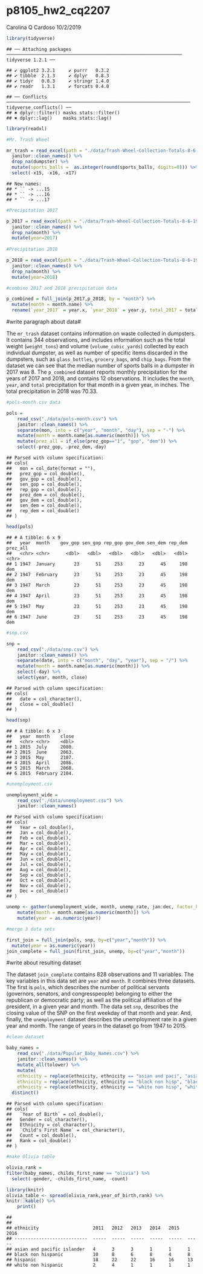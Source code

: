 p8105\_hw2\_cq2207
================
Carolina Q Cardoso
10/2/2019

``` r
library(tidyverse)
```

    ## ── Attaching packages ───────────────────────────────────────────────────────────────── tidyverse 1.2.1 ──

    ## ✔ ggplot2 3.2.1     ✔ purrr   0.3.2
    ## ✔ tibble  2.1.3     ✔ dplyr   0.8.3
    ## ✔ tidyr   0.8.3     ✔ stringr 1.4.0
    ## ✔ readr   1.3.1     ✔ forcats 0.4.0

    ## ── Conflicts ──────────────────────────────────────────────────────────────────── tidyverse_conflicts() ──
    ## ✖ dplyr::filter() masks stats::filter()
    ## ✖ dplyr::lag()    masks stats::lag()

``` r
library(readxl)

#Mr. Trash Wheel

mr_trash = read_excel(path = "./data/Trash-Wheel-Collection-Totals-8-6-19.xlsx", sheet = 1, col_names=TRUE) %>%
  janitor::clean_names() %>%
  drop_na(dumpster) %>%
  mutate(sports_balls =  as.integer(round(sports_balls, digits=0))) %>%
  select(-x15, -x16, -x17)
```

    ## New names:
    ## * `` -> ...15
    ## * `` -> ...16
    ## * `` -> ...17

``` r
#Precipitation 2017

p_2017 = read_excel(path = "./data/Trash-Wheel-Collection-Totals-8-6-19.xlsx", sheet = 6, col_names=TRUE, skip=1) %>%
  janitor::clean_names() %>%
  drop_na(month) %>%
  mutate(year=2017)
  
#Precipitation 2018

p_2018 = read_excel(path = "./data/Trash-Wheel-Collection-Totals-8-6-19.xlsx", sheet = 5, col_names=TRUE, skip=1) %>%
  janitor::clean_names() %>%
  drop_na(month) %>%
  mutate(year=2018)

#combine 2017 and 2018 precipitation data 

p_combined = full_join(p_2017,p_2018, by = "month") %>%
  mutate(month = month.name) %>%
  rename(`year_2017` = year.x, `year_2018` = year.y, total_2017 = total.x, total_2018 = total.y) 
```

\#write paragraph about data\#

The `mr_trash` dataset contains information on waste collected in
dumpsters. It contains 344 observations, and includes information such
as the total weight (`weight_tons`) and volume (`volume_cubic_yards`)
collected by each individual dumpster, as well as number of specific
items discarded in the dumpsters, such as `glass_bottles`,
`grocery_bags`, and `chip_bags`. From the dataset we can see that the
median number of sports balls in a dumpster in 2017 was 8. The
`p_combined` dataset reports monthly precipitation for the years of 2017
and 2018, and contains 12 observations. It includes the `month`, `year`,
and `total` precipitation for that month in a given year, in inches. The
total precipitation in 2018 was 70.33.

``` r
#pols-month.csv data

pols = 
    read_csv("./data/pols-month.csv") %>%
    janitor::clean_names() %>%
    separate(mon, into = c("year", "month", "day"), sep = "-") %>%
    mutate(month = month.name[as.numeric(month)]) %>%
    mutate(prez_all = if_else(prez_gop=="1", "gop", "dem")) %>%
    select(-prez_gop, -prez_dem,-day)
```

    ## Parsed with column specification:
    ## cols(
    ##   mon = col_date(format = ""),
    ##   prez_gop = col_double(),
    ##   gov_gop = col_double(),
    ##   sen_gop = col_double(),
    ##   rep_gop = col_double(),
    ##   prez_dem = col_double(),
    ##   gov_dem = col_double(),
    ##   sen_dem = col_double(),
    ##   rep_dem = col_double()
    ## )

``` r
head(pols)
```

    ## # A tibble: 6 x 9
    ##   year  month    gov_gop sen_gop rep_gop gov_dem sen_dem rep_dem prez_all
    ##   <chr> <chr>      <dbl>   <dbl>   <dbl>   <dbl>   <dbl>   <dbl> <chr>   
    ## 1 1947  January       23      51     253      23      45     198 dem     
    ## 2 1947  February      23      51     253      23      45     198 dem     
    ## 3 1947  March         23      51     253      23      45     198 dem     
    ## 4 1947  April         23      51     253      23      45     198 dem     
    ## 5 1947  May           23      51     253      23      45     198 dem     
    ## 6 1947  June          23      51     253      23      45     198 dem

``` r
#snp.csv

snp = 
    read_csv("./data/snp.csv") %>%
    janitor::clean_names() %>%
    separate(date, into = c("month", "day", "year"), sep = "/") %>%
    mutate(month = month.name[as.numeric(month)]) %>%
    select(-day) %>%
    select(year, month, close)
```

    ## Parsed with column specification:
    ## cols(
    ##   date = col_character(),
    ##   close = col_double()
    ## )

``` r
head(snp)
```

    ## # A tibble: 6 x 3
    ##   year  month    close
    ##   <chr> <chr>    <dbl>
    ## 1 2015  July     2080.
    ## 2 2015  June     2063.
    ## 3 2015  May      2107.
    ## 4 2015  April    2086.
    ## 5 2015  March    2068.
    ## 6 2015  February 2104.

``` r
#unemployment.csv

unemployment_wide = 
    read_csv("./data/unemployment.csv") %>%
    janitor::clean_names() 
```

    ## Parsed with column specification:
    ## cols(
    ##   Year = col_double(),
    ##   Jan = col_double(),
    ##   Feb = col_double(),
    ##   Mar = col_double(),
    ##   Apr = col_double(),
    ##   May = col_double(),
    ##   Jun = col_double(),
    ##   Jul = col_double(),
    ##   Aug = col_double(),
    ##   Sep = col_double(),
    ##   Oct = col_double(),
    ##   Nov = col_double(),
    ##   Dec = col_double()
    ## )

``` r
unemp <- gather(unemployment_wide, month, unemp_rate, jan:dec, factor_key=TRUE) %>%
    mutate(month = month.name[as.numeric(month)]) %>%
    mutate(year = as.numeric(year))

#merge 3 data sets

first_join = full_join(pols, snp, by=c("year","month")) %>%
  mutate(year = as.numeric(year))
join_complete = full_join(first_join, unemp, by=c("year","month"))
```

\#write about resulting dataset

The dataset `join_complete` contains 828 observations and 11 variables.
The key variables in this data set are `year` and `month`. It combines
three datasets. The first is `pols`, which describes the number of
political servants (governors, senators, and congresspeople) belonging
to either the republican or democratic party; as well as the political
affiliation of the president, in a given year and month. The data set
`snp`, describes the closing value of the SNP on the first weekday of
that month and year. And, finally, the `unemployment` dataset describes
the unemployment rate in a given year and month. The range of years in
the dataset go from 1947 to 2015.

``` r
#clean dataset

baby_names = 
    read_csv("./data/Popular_Baby_Names.csv") %>%
    janitor::clean_names() %>%
    mutate_all(tolower) %>%   
    mutate(
    ethnicity = replace(ethnicity, ethnicity == "asian and paci", "asian and pacific islander"),
    ethnicity = replace(ethnicity, ethnicity == "black non hisp", "black non hispanic"),
    ethnicity = replace(ethnicity, ethnicity == "white non hisp", "white non hispanic")) %>% 
  distinct() 
```

    ## Parsed with column specification:
    ## cols(
    ##   `Year of Birth` = col_double(),
    ##   Gender = col_character(),
    ##   Ethnicity = col_character(),
    ##   `Child's First Name` = col_character(),
    ##   Count = col_double(),
    ##   Rank = col_double()
    ## )

``` r
#make Olivia table

olivia_rank = 
filter(baby_names, childs_first_name == "olivia") %>% 
  select(-gender, -childs_first_name, -count) 

library(knitr)
olivia_table <- spread(olivia_rank,year_of_birth,rank) %>% 
knitr::kable() %>% 
    print()
```

    ## 
    ## 
    ## ethnicity                    2011   2012   2013   2014   2015   2016 
    ## ---------------------------  -----  -----  -----  -----  -----  -----
    ## asian and pacific islander   4      3      3      1      1      1    
    ## black non hispanic           10     8      6      8      4      8    
    ## hispanic                     18     22     22     16     16     13   
    ## white non hispanic           2      4      1      1      1      1
